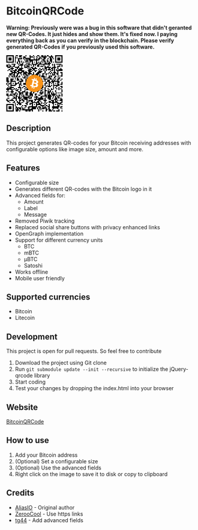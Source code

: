 # BitcoinQRCode

**Warning: Previously were was a bug in this software that didn't geranted new QR-Codes. It just hides and show them.
It's fixed now. I paying everything back as you can verify in the blockchain. Please verify generated QR-Codes if you
previously used this software.**

![Bitcoin QR-Code with logo](example.png)

## Description

This project generates QR-codes for your Bitcoin receiving addresses with configurable options like image size, amount
and more.

## Features

* Configurable size
* Generates different QR-codes with the Bitcoin logo in it
* Advanced fields for:
    * Amount
    * Label
    * Message
* Removed Piwik tracking
* Replaced social share buttons with privacy enhanced links
* OpenGraph implementation
* Support for different currency units
    * BTC
    * mBTC
    * μBTC
    * Satoshi
* Works offline
* Mobile user friendly

## Supported currencies

* Bitcoin
* Litecoin

## Development

This project is open for pull requests. So feel free to contribute

1. Download the project using Git clone
2. Run `git submodule update --init --recursive` to initialize the jQuery-qrcode library
3. Start coding
4. Test your changes by dropping the index.html into your browser

## Website

[BitcoinQRCode](https://games647.github.io/BitcoinQRCode)

## How to use

1. Add your Bitcoin address
2. (Optional) Set a configurable size
3. (Optional) Use the advanced fields
4. Right click on the image to save it to disk or copy to clipboard

## Credits

* [AliasIO](https://github.com/AliasIO) - Original author
* [ZerooCool](https://github.com/ZerooCool) - Use https links
* [tg44](https://github.com/tg44) - Add advanced fields
